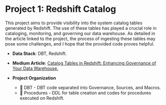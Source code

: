 # Project 1: Redshift Catalog

This project aims to provide visibility into the system catalog tables generated by Redshift. The use of these tables has played a crucial role in cataloging, monitoring, and governing our data warehouse. As detailed in the article linked to the project, the process of ingesting these tables may pose some challenges, and I hope that the provided code proves helpful.

- **Data Stack**: DBT, Redshift.

- **Medium Article**: [Catalog Tables in Redshift: Enhancing Governance of Your Data Warehouse.](https://medium.com/@alice_thomaz/ee03daf5bcad)

- **Project Organization**
  - :file_folder: DBT - DBT code separated into Governance, Sources, and Macros.
  - :file_folder: Procedures - DDL for table creation and codes for procedures executed on Redshift.